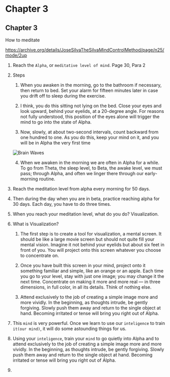 
# Chapter 3
## Chapter 3

How to meditate

https://archive.org/details/JoseSilvaTheSilvaMindControlMethod/page/n25/mode/2up

1. Reach the `Alpha`, or `meditative level of mind`. Page 30, Para 2

2. Steps
   1. When you awaken in the morning, go to the bathroom if necessary, then return to bed. Set your alarm for fifteen minutes later in case you drift off to sleep during the exercise. 

   2. I think, you do this sitting not lying on the bed. Close your eyes and look upward, behind your eyelids, at a 20-degree angle. For reasons not fully understood, this position of the eyes alone will trigger the mind to go into the state of Alpha.

   3. Now, slowly, at about two-second intervals, count backward from one hundred to one. As you do this, keep your mind on it, and you will be in Alpha the very first time

    ![Brain Waves](../010-Chap1/50_50_BrainWaves.avif)

   4. When we awaken in the morning we are often in Alpha for a while. To go from Theta, the sleep level, to Beta, the awake level, we must pass; through Alpha, and often we linger there through our early-morning routine.

3. Reach the meditation level from alpha every morning for 50 days.

4. Then during the day when you are in beta, practice reaching alpha for 30 days. Each day, you have to do three times. 

5. When you reach your meditation level, what do you do? Visualization.

6. What is Visualization? 

   1. The first step is to create a tool for visualization, a mental screen. It should be like a large movie screen but should not quite fill your mental vision. Imagine it not behind your eyelids but about six feet in front of you. You will project onto this screen whatever you choose to concentrate on.

   2. Once you have built this screen in your mind, project onto it something familiar and simple, like an orange or an apple. Each time you go to your level, stay with just one image; you may change it the next time. Concentrate on making it more and more real — in three dimensions, in full color, in all its details. Think of nothing else.

   3. Attend exclusively to the job of creating a simple image more and more vividly. In the beginning, as thoughts intrude, be gently forgiving. Slowly push them away and return to the single object at hand. Becoming irritated or tense will bring you right out of Alpha.

7. This `mind` is very powerful. Once we learn to use our `inteligence` to train `it(our mind)`, it will do some astounding things for us.

8. Using your `inteligence`, train your `mind` to go quietly into Alpha and to attend exclusively to the job of creating a simple image more and more vividly. In the beginning, as thoughts intrude, be gently forgiving. Slowly push them away and return to the single object at hand. Becoming irritated or tense will bring you right out of Alpha.

9. 